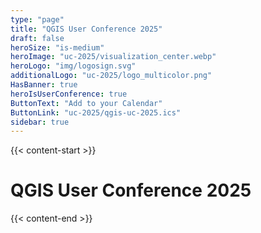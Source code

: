 ```yaml
---
type: "page"
title: "QGIS User Conference 2025"
draft: false
heroSize: "is-medium"
heroImage: "uc-2025/visualization_center.webp"
heroLogo: "img/logosign.svg"
additionalLogo: "uc-2025/logo_multicolor.png"
HasBanner: true
heroIsUserConference: true
ButtonText: "Add to your Calendar"
ButtonLink: "uc-2025/qgis-uc-2025.ics"
sidebar: true
---
```


{{< content-start >}}

# QGIS User Conference 2025

{{< content-end >}}